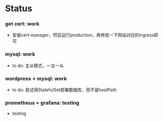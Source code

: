 # Status

### get cert: work
- 安装cert-manager，然后运行production，再修改一下网站对应的ingress即可

### mysql: work
- to do: 主从模式，一主一从

### wordpress + mysql: work
- to do: 尝试用StatefulSet部署数据库，而不是hostPath

### prometheus + grafana: testing
- testing